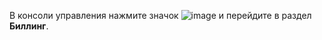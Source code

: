 В консоли управления нажмите значок ![image](../../_assets/ugly-sandwich.svg) и перейдите в раздел **Биллинг**.

